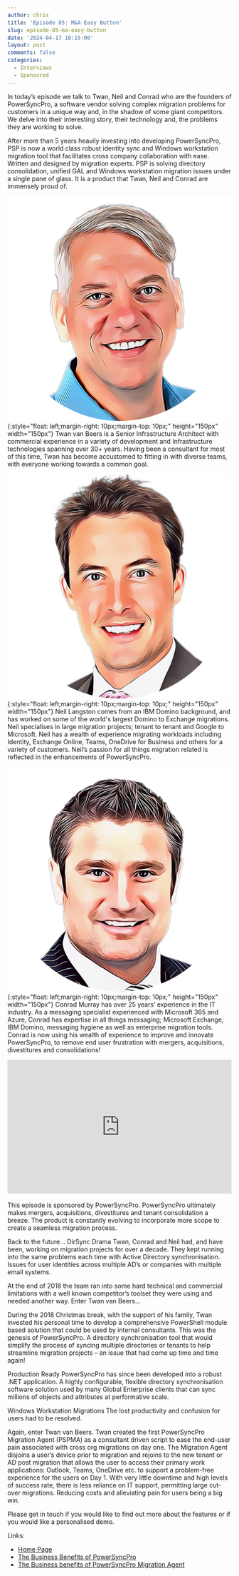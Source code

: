 ```yaml
---
author: chris
title: 'Episode 85: M&A Easy Button'
slug: episode-85-ma-easy-button
date: '2024-04-17 18:15:00'
layout: post
comments: false
categories:
  - Interviews
  - Sponsored
---
```

In today’s episode we talk to Twan, Neil and Conrad who are the founders of PowerSyncPro, a software vendor solving complex migration problems for customers in a unique way and, in the shadow of some giant competitors. We delve into their interesting story, their technology and, the problems they are working to solve.

After more than 5 years heavily investing into developing PowerSyncPro, PSP is now a world class robust identity sync and Windows workstation migration tool that facilitates cross company collaboration with ease. Written and designed by migration experts. PSP is solving directory consolidation, unified GAL and Windows workstation migration issues under a single pane of glass. It is a product that Twan, Neil and Conrad are immensely proud of.

![Twan](/images/uploads/2024/04/twan.png){:style="float: left;margin-right: 10px;margin-top: 10px;" height="150px" width="150px"} Twan van Beers is a Senior Infrastructure Architect with commercial experience in a variety of development and Infrastructure technologies spanning over 30+ years. Having been a consultant for most of this time, Twan has become accustomed to fitting in with diverse teams, with everyone working towards a common goal.

![Neil](/images/uploads/2024/04/neil.png){:style="float: left;margin-right: 10px;margin-top: 10px;" height="150px" width="150px"} Neil Langston comes from an IBM Domino background, and has worked on some of the world's largest Domino to Exchange migrations. Neil specialises in large migration projects; tenant to tenant and Google to Microsoft. Neil has a wealth of experience migrating workloads including Identity, Exchange Online, Teams, OneDrive for Business and others for a variety of customers. Neil’s passion for all things migration related is reflected in the enhancements of PowerSyncPro.

![Conrad](/images/uploads/2024/04/conrad.png){:style="float: left;margin-right: 10px;margin-top: 10px;" height="150px" width="150px"} Conrad Murray has over 25 years’ experience in the IT industry. As a messaging specialist experienced with Microsoft 365 and Azure, Conrad has expertise in all things messaging; Microsoft Exchange, IBM Domino, messaging hygiene as well as enterprise migration tools. Conrad is now using his wealth of experience to improve and innovate PowerSyncPro, to remove end user frustration with mergers, acquisitions, divestitures and consolidations!

<p><iframe width="100%" height="300" scrolling="no" frameborder="no" allow="autoplay" src="https://w.soundcloud.com/player/?url=https%3A//api.soundcloud.com/tracks/1802683803&color=%23ff5500&auto_play=false&hide_related=false&show_comments=true&show_user=true&show_reposts=false&show_teaser=true&visual=true"></p>

Prefer video? check us out on YouTube:

<p><iframe width="560" height="315" src="https://www.youtube.com/embed/NIxpgDqFXws?si=1rNrn-bALEExZnXR" title="YouTube video player" frameborder="0" allow="accelerometer; autoplay; clipboard-write; encrypted-media; gyroscope; picture-in-picture; web-share" referrerpolicy="strict-origin-when-cross-origin" allowfullscreen></iframe></p>

This episode is sponsored by PowerSyncPro. PowerSyncPro ultimately makes mergers, acquisitions, divestitures and tenant consolidation a breeze. The product is constantly evolving to incorporate more scope to create a seamless migration process.

Back to the future... DirSync Drama
Twan, Conrad and Neil had, and have been, working on migration projects for over a decade. They kept running into the same problems each time with Active Directory synchronisation. Issues for user identities across multiple AD’s or companies with multiple email systems.

At the end of 2018 the team ran into some hard technical and commercial limitations with a well known competitor’s toolset they were using and needed another way. Enter Twan van Beers...

During the 2018 Christmas break, with the support of his family, Twan invested his personal time to develop a comprehensive PowerShell module based solution that could be used by internal consultants. This was the genesis of PowerSyncPro. A directory synchronisation tool that would simplify the process of syncing multiple directories or tenants to help streamline migration projects – an issue that had come up time and time again!

Production Ready
PowerSyncPro has since been developed into a robust .NET application. A highly configurable, flexible directory synchronisation software solution used by many Global Enterprise clients that can sync millions of objects and attributes at performative scale.

Windows Workstation Migrations
The lost productivity and confusion for users had to be resolved.

Again, enter Twan van Beers. Twan created the first PowerSyncPro Migration Agent (PSPMA) as a consultant driven script to ease the end-user pain associated with cross org migrations on day one. The Migration Agent disjoins a user’s device prior to migration and rejoins to the new tenant or AD post migration that allows the user to access their primary work applications: Outlook, Teams, OneDrive etc. to support a problem-free experience for the users on Day 1. With very little downtime and high levels of success rate, there is less reliance on IT support, permitting large cut-over migrations. Reducing costs and alleviating pain for users being a big win.

Please get in touch if you would like to find out more about the features or if you would like a personalised demo.

Links:
*   [Home Page](https://powersyncpro.com/)
*   [The Business Benefits of PowerSyncPro](https://powersyncpro.com/the-business-benefits-of-powersyncpro/)
*   [The Business benefits of PowerSyncPro Migration Agent](https://powersyncpro.com/powersyncpro-migration-agent/the-business-benefits-of-powersyncpro-migration-agent/)

